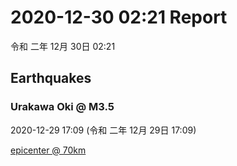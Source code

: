 # 2020-12-30 02:21 Report
令和 二年 12月 30日 02:21

## Earthquakes
### Urakawa Oki @ M3.5
2020-12-29 17:09 (令和 二年 12月 29日 17:09)
  
[epicenter @ 70km](https://www.google.com/maps/place/41°36'00%22+142°06'00%22/@41.6,142.1,17z/data=!3m1!4b1!4m5!3m4!1s0x0:0x0!8m2!3d41.6!4d142.1)